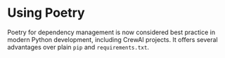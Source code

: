 # Using Poetry

Poetry for dependency management is now considered best practice in modern Python development, including CrewAI projects. It offers several advantages over plain `pip` and `requirements.txt`.


